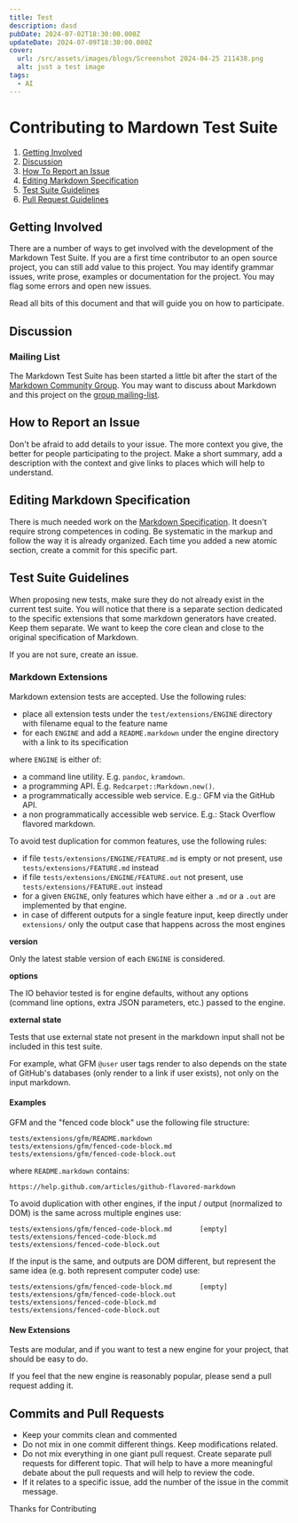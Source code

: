 ```yaml
---
title: Test
description: dasd
pubDate: 2024-07-02T18:30:00.000Z
updateDate: 2024-07-09T18:30:00.000Z
cover:
  url: /src/assets/images/blogs/Screenshot 2024-04-25 211438.png
  alt: just a test image
tags:
  - AI
---
```


# Contributing to Mardown Test Suite

1. [Getting Involved](#getting-involved)
2. [Discussion](#discussion)
3. [How To Report an Issue](#how-to-report-an-issue)
4. [Editing Markdown Specification](#editing-markdown-specification)
5. [Test Suite Guidelines](#test-suite-guidelines)
6. [Pull Request Guidelines](#pull-request-guidelines)

## Getting Involved

There are a number of ways to get involved with the development of the Markdown Test Suite. If you are a first time contributor to an open source project, you can still add value to this project. You may identify grammar issues, write prose, examples or documentation for the project. You may flag some errors and open new issues.

Read all bits of this document and that will guide you on how to participate.

## Discussion

### Mailing List

The Markdown Test Suite has been started a little bit after the start of the [Markdown Community Group](http://www.w3.org/community/markdown/). You may want to discuss about Markdown and this project on the [group mailing-list](http://lists.w3.org/Archives/Public/public-markdown/).

## How to Report an Issue

Don't be afraid to add details to your issue. The more context you give, the better for people participating to the project. Make a short summary, add a description with the context and give links to places which will help to understand.

## Editing Markdown Specification

There is much needed work on the [Markdown Specification](http://htmlpreview.github.io). It doesn't require strong competences in coding. Be systematic in the markup and follow the way it is already organized. Each time you added a new atomic section, create a commit for this specific part.

## Test Suite Guidelines

When proposing new tests, make sure they do not already exist in the current test suite. You will notice that there is a separate section dedicated to the specific extensions that some markdown generators have created. Keep them separate. We want to keep the core clean and close to the original specification of Markdown.

If you are not sure, create an issue.

### Markdown Extensions

Markdown extension tests are accepted. Use the following rules:

* place all extension tests under the `test/extensions/ENGINE` directory with filename equal to the feature name
* for each `ENGINE` and add a `README.markdown` under the engine directory with a link to its specification

where `ENGINE` is either of:

* a command line utility. E.g. `pandoc`, `kramdown`.
* a programming API. E.g. `Redcarpet::Markdown.new()`.
* a programmatically accessible web service. E.g.: GFM via the GitHub API.
* a non programmatically accessible web service. E.g.: Stack Overflow flavored markdown.

To avoid test duplication for common features, use the following rules:

* if file `tests/extensions/ENGINE/FEATURE.md` is empty or not present, use `tests/extensions/FEATURE.md` instead
* if file `tests/extensions/ENGINE/FEATURE.out` not present, use `tests/extensions/FEATURE.out` instead
* for a given `ENGINE`, only features which have either a `.md` or a `.out` are implemented by that engine.
* in case of different outputs for a single feature input, keep directly under `extensions/` only the output case that happens across the most engines

**version**

Only the latest stable version of each `ENGINE` is considered.

**options**

The IO behavior tested is for engine defaults, without any options (command line options, extra JSON parameters, etc.) passed to the engine.

**external state**

Tests that use external state not present in the markdown input shall not be included in this test suite.

For example, what GFM `@user` user tags render to also depends on the state of GitHub's databases (only render to a link if user exists), not only on the input markdown.

#### Examples

GFM and the "fenced code block" use the following file structure:

```
tests/extensions/gfm/README.markdown
tests/extensions/gfm/fenced-code-block.md
tests/extensions/gfm/fenced-code-block.out
```

where `README.markdown` contains:

```
https://help.github.com/articles/github-flavored-markdown
```

To avoid duplication with other engines, if the input / output (normalized to DOM) is the same across multiple engines use:

```
tests/extensions/gfm/fenced-code-block.md       [empty]
tests/extensions/fenced-code-block.md
tests/extensions/fenced-code-block.out
```

If the input is the same, and outputs are DOM different, but represent the same idea (e.g. both represent computer code) use:

```
tests/extensions/gfm/fenced-code-block.md       [empty]
tests/extensions/gfm/fenced-code-block.out
tests/extensions/fenced-code-block.md
tests/extensions/fenced-code-block.out
```

#### New Extensions

Tests are modular, and if you want to test a new engine for your project, that should be easy to do.

If you feel that the new engine is reasonably popular, please send a pull request adding it.

## Commits and Pull Requests

* Keep your commits clean and commented
* Do not mix in one commit different things. Keep modifications related.
* Do not mix everything in one giant pull request. Create separate pull requests for different topic. That will help to have a more meaningful debate about the pull requests and will help to review the code.
* If it relates to a specific issue, add the number of the issue in the commit message.

Thanks for Contributing
